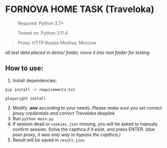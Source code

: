 # FORNOVA HOME TASK (Traveloka)

> Required: Python 3.7+

> Tested on: Python 3.11.4

> Proxy: HTTP Russia Moskva, Moscow

_all test data placed in demo/ folder, move it into root folder for testing_

## How to use:

1. Install dependencies:

`pip install -r requirements.txt`

`playwright install`

2. Modify **.env** according to your needs. _Please make sure you set correct proxy credentials and correct Traveloka deeplink_
3. Run `python main.py`
4. If session dead or `cookies.json` missing, you will be asked to manualy confirm session. Solve the capthca if it exist, and press ENTER. _(due poor proxy, it was only way to bypass the capthca.)_
5. Result will be saved in `result.json`

